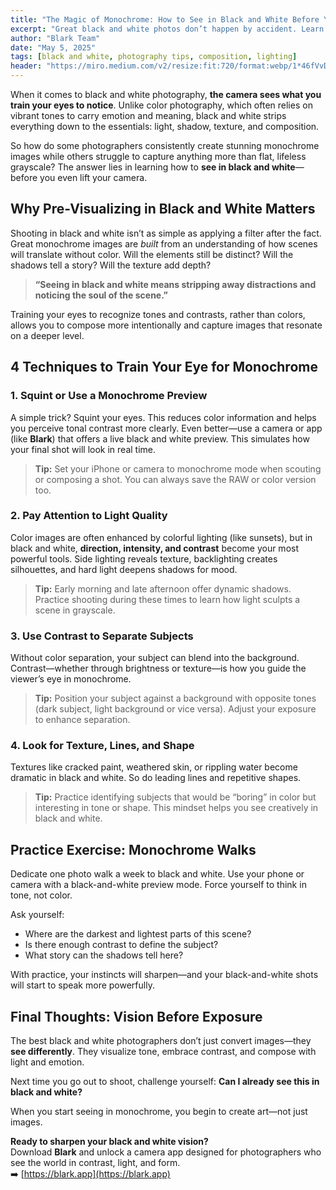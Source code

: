 ```yaml
---
title: "The Magic of Monochrome: How to See in Black and White Before You Shoot"
excerpt: "Great black and white photos don’t happen by accident. Learn how to train your eyes to see light, shape, and contrast in monochrome before you even press the shutter."
author: "Blark Team"
date: "May 5, 2025"
tags: [black and white, photography tips, composition, lighting]
header: "https://miro.medium.com/v2/resize:fit:720/format:webp/1*46fVvDTBDBSH1ZNnoMIlNQ.jpeg"
---
```


When it comes to black and white photography, **the camera sees what you train your eyes to notice**. Unlike color photography, which often relies on vibrant tones to carry emotion and meaning, black and white strips everything down to the essentials: light, shadow, texture, and composition.

So how do some photographers consistently create stunning monochrome images while others struggle to capture anything more than flat, lifeless grayscale? The answer lies in learning how to **see in black and white**—before you even lift your camera.


## Why Pre-Visualizing in Black and White Matters

Shooting in black and white isn’t as simple as applying a filter after the fact. Great monochrome images are *built* from an understanding of how scenes will translate without color. Will the elements still be distinct? Will the shadows tell a story? Will the texture add depth?

> **“Seeing in black and white means stripping away distractions and noticing the soul of the scene.”**

Training your eyes to recognize tones and contrasts, rather than colors, allows you to compose more intentionally and capture images that resonate on a deeper level.

## 4 Techniques to Train Your Eye for Monochrome

### 1. **Squint or Use a Monochrome Preview**
A simple trick? Squint your eyes. This reduces color information and helps you perceive tonal contrast more clearly. Even better—use a camera or app (like **Blark**) that offers a live black and white preview. This simulates how your final shot will look in real time.

> **Tip:** Set your iPhone or camera to monochrome mode when scouting or composing a shot. You can always save the RAW or color version too.


### 2. **Pay Attention to Light Quality**
Color images are often enhanced by colorful lighting (like sunsets), but in black and white, **direction, intensity, and contrast** become your most powerful tools. Side lighting reveals texture, backlighting creates silhouettes, and hard light deepens shadows for mood.

> **Tip:** Early morning and late afternoon offer dynamic shadows. Practice shooting during these times to learn how light sculpts a scene in grayscale.

### 3. **Use Contrast to Separate Subjects**
Without color separation, your subject can blend into the background. Contrast—whether through brightness or texture—is how you guide the viewer’s eye in monochrome.

> **Tip:** Position your subject against a background with opposite tones (dark subject, light background or vice versa). Adjust your exposure to enhance separation.

### 4. **Look for Texture, Lines, and Shape**
Textures like cracked paint, weathered skin, or rippling water become dramatic in black and white. So do leading lines and repetitive shapes.

> **Tip:** Practice identifying subjects that would be “boring” in color but interesting in tone or shape. This mindset helps you see creatively in black and white.

## Practice Exercise: Monochrome Walks

Dedicate one photo walk a week to black and white. Use your phone or camera with a black-and-white preview mode. Force yourself to think in tone, not color.

Ask yourself:
- Where are the darkest and lightest parts of this scene?
- Is there enough contrast to define the subject?
- What story can the shadows tell here?

With practice, your instincts will sharpen—and your black-and-white shots will start to speak more powerfully.


## Final Thoughts: Vision Before Exposure

The best black and white photographers don’t just convert images—they **see differently**. They visualize tone, embrace contrast, and compose with light and emotion.

Next time you go out to shoot, challenge yourself: **Can I already see this in black and white?**

When you start seeing in monochrome, you begin to create art—not just images.


**Ready to sharpen your black and white vision?**  
Download **Blark** and unlock a camera app designed for photographers who see the world in contrast, light, and form.  
➡️ [https://blark.app](https://blark.app)
